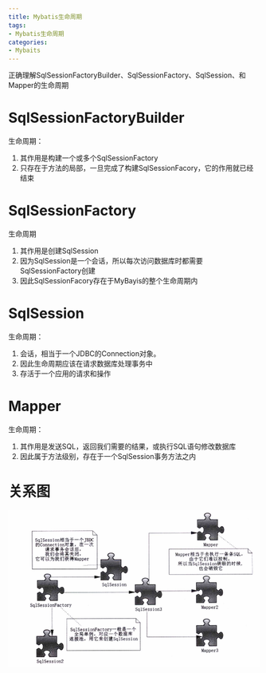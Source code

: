 ```yaml
---
title: Mybatis生命周期
tags: 
- Mybatis生命周期
categories: 
- Mybaits
---
```

正确理解SqlSessionFactoryBuilder、SqlSessionFactory、SqlSession、和Mapper的生命周期

# SqlSessionFactoryBuilder

生命周期：
1. 其作用是构建一个或多个SqlSessionFactory
2. 只存在于方法的局部，一旦完成了构建SqlSessionFacory，它的作用就已经结束

# SqlSessionFactory

生命周期
1. 其作用是创建SqlSession
1. 因为SqlSession是一个会话，所以每次访问数据库时都需要SqlSessionFactory创建
2. 因此SqlSessionFacory存在于MyBayis的整个生命周期内



# SqlSession

生命周期：
1. 会话，相当于一个JDBC的Connection对象。
1. 因此生命周期应该在请求数据库处理事务中
2. 存活于一个应用的请求和操作

# Mapper


生命周期：
1. 其作用是发送SQL，返回我们需要的结果，或执行SQL语句修改数据库
2. 因此属于方法级别，存在于一个SqlSession事务方法之内

# 关系图

![MyBait生命周期.png](https://raw.githubusercontent.com/FameLsy/Images/master/MyBatis/MyBait生命周期.png)